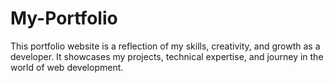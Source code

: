# My-Portfolio
This portfolio website is a reflection of my skills, creativity, and growth as a developer. It showcases my projects, technical expertise, and journey in the world of web development.
